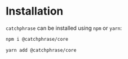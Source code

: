 # Installation

`catchphrase` can be installed using `npm` or `yarn`:

```bash
npm i @catchphrase/core
```

```bash
yarn add @catchphrase/core
```
